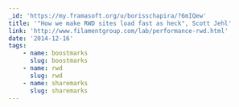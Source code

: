 ```yaml
---
_id: 'https://my.framasoft.org/u/borisschapira/?6mIQew'
title: '"How we make RWD sites load fast as heck", Scott Jehl'
link: 'http://www.filamentgroup.com/lab/performance-rwd.html'
date: '2014-12-16'
tags:
    - name: boostmarks
      slug: boostmarks
    - name: rwd
      slug: rwd
    - name: sharemarks
      slug: sharemarks
---
```


<div class="markdown"><p></p></div>
